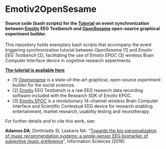# Emotiv2OpenSesame
#### Source code (bash scripts) for the [Tutorial](http://neuroinformatics.gr/node/37) on event synchronization between [Emotiv](http://emotiv.com) EEG Testbench and [OpenSesame](http://osdoc.cogsci.nl) open-source graphical experiment builder.


This repository holds exemplary bash scripts that accompany the event triggering synchronization tutorial between *OpenSesame* [1] and *Emotiv EEG Testbench* [2], facilitating the use of *Emotiv EPOC* [3] wireless Brain Computer Interface device in cognitive research experiments.

**[The tutorial is available here](http://neuroinformatics.gr/node/37)**

- [1] [Opensesame](http://osdoc.cogsci.nl) is a state-of-the-art graphical, open-source experiment builder for the social sciences.
- [2] [Emotiv](http://emotiv.com) EEG Testbench is a raw EEG research data recording software included with the Research SDK of Emotiv EPOC.
- [3] [Emotiv EPOC](https://emotiv.com/epoc.php) is a revolutionary 14-channel wireless Brain Computer Interface and Scientific Contextual EEG device for research enabling entertainment, market research, usability testing and neurotherapy.

For further details and to cite this work, see:

**Adamos DA**, Dimitriadis SI, Laskaris NA. "[Towards the bio-personalization of music recommendation systems: a single-sensor EEG biomarker of subjective music preference](http://dx.doi.org/10.1016/j.ins.2016.01.005)", Information Sciences (2016) 
